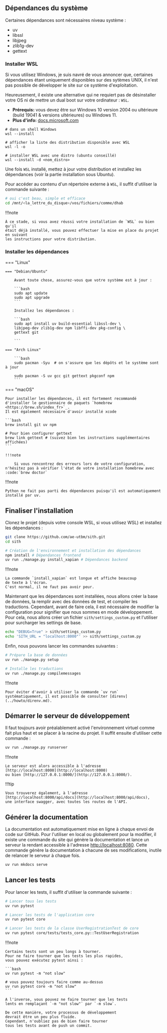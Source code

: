 ## Dépendances du système

Certaines dépendances sont nécessaires niveau système :

- uv
- libssl
- libjpeg
- zlib1g-dev
- gettext

### Installer WSL

Si vous utilisez Windows, je suis navré
de vous annoncer que, certaines dépendances étant uniquement disponibles sur des sytèmes UNIX,
il n'est pas possible de développer le site sur ce système d'exploitation.

Heureusement, il existe une alternative qui ne requiert pas de désinstaller votre
OS ni de mettre un dual boot sur votre ordinateur : `WSL`.

- **Prérequis:** vous devez être sur Windows 10 version 2004 ou ultérieure (build 19041 & versions ultérieures) ou Windows 11.
- **Plus d'info:** [docs.microsoft.com](https://docs.microsoft.com/fr-fr/windows/wsl/install)

```shell
# dans un shell Windows
wsl --install

# afficher la liste des distribution disponible avec WSL
wsl -l -o

# installer WSL avec une distro (ubuntu conseillé)
wsl --install -d <nom_distro>
```

Une fois `WSL` installé, mettez à jour votre distribution et
installez les dépendances (voir la partie installation sous Ubuntu).

Pour accéder au contenu d'un répertoire externe à `WSL`,
il suffit d'utiliser la commande suivante :

```bash
# oui c'est beau, simple et efficace
cd /mnt/<la_lettre_du_disque>/vos/fichiers/comme/dhab
```

!!!note

    À ce stade, si vous avez réussi votre installation de `WSL` ou bien qu'il
    était déjà installé, vous pouvez effectuer la mise en place du projet en suivant
    les instructions pour votre distribution.

### Installer les dépendances

=== "Linux"

    === "Debian/Ubuntu"

        Avant toute chose, assurez-vous que votre système est à jour :
        
        ```bash
        sudo apt update
        sudo apt upgrade
        ```

        Installez les dépendances :
        
        ```bash
        sudo apt install uv build-essential libssl-dev \
        libjpeg-dev zlib1g-dev npm libffi-dev pkg-config \
        gettext git

        ```

    === "Arch Linux"
    
        ```bash
        sudo pacman -Syu  # on s'assure que les dépôts et le système sont à jour

        sudo pacman -S uv gcc git gettext pkgconf npm
        ```

=== "macOS"

    Pour installer les dépendances, il est fortement recommandé d'installer le gestionnaire de paquets `homebrew <https://brew.sh/index_fr>`_.  
    Il est également nécessaire d'avoir installé xcode
    
    ```bash    
    brew install git uv npm
    
    # Pour bien configurer gettext
    brew link gettext # (suivez bien les instructions supplémentaires affichées)
    ```
    
    !!!note
    
        Si vous rencontrez des erreurs lors de votre configuration, n'hésitez pas à vérifier l'état de votre installation homebrew avec :code:`brew doctor`

!!!note

    Python ne fait pas parti des dépendances puisqu'il est automatiquement
    installé par uv.

## Finaliser l'installation

Clonez le projet (depuis votre console WSL, si vous utilisez WSL)
et installez les dépendances :

```bash
git clone https://github.com/ae-utbm/sith.git
cd sith

# Création de l'environnement et installation des dépendances
npm install # Dépendances frontend
uv run ./manage.py install_xapian # Dépendances backend
```

!!!note

    La commande `install_xapian` est longue et affiche beaucoup
    de texte à l'écran.
    C'est normal, il ne faut pas avoir peur.

Maintenant que les dépendances sont installées, nous
allons créer la base de données, la remplir avec des données de test,
et compiler les traductions.
Cependant, avant de faire cela, il est nécessaire de modifier
la configuration pour signifier que nous sommes en mode développement.
Pour cela, nous allons créer un fichier `sith/settings_custom.py`
et l'utiliser pour surcharger les settings de base.

```bash
echo "DEBUG=True" > sith/settings_custom.py
echo 'SITH_URL = "localhost:8000"' >> sith/settings_custom.py
```

Enfin, nous pouvons lancer les commandes suivantes :

```bash
# Prépare la base de données
uv run ./manage.py setup

# Installe les traductions
uv run ./manage.py compilemessages
```

!!!note

    Pour éviter d'avoir à utiliser la commande `uv run`
    systématiquement, il est possible de consulter [direnv](../howto/direnv.md).

## Démarrer le serveur de développement

Il faut toujours avoir préalablement activé 
l'environnement virtuel comme fait plus haut 
et se placer à la racine du projet.
Il suffit ensuite d'utiliser cette commande :

```bash
uv run ./manage.py runserver
```

!!!note

    Le serveur est alors accessible à l'adresse
    [http://localhost:8000](http://localhost:8000) 
    ou bien [http://127.0.0.1:8000/](http://127.0.0.1:8000/).

!!!tip

    Vous trouverez également, à l'adresse
    [http://localhost:8000/api/docs](http://localhost:8000/api/docs),
    une interface swagger, avec toutes les routes de l'API.

## Générer la documentation

La documentation est automatiquement mise en ligne à chaque envoi de code sur GitHub.
Pour l'utiliser en local ou globalement pour la modifier,
il existe une commande du site qui génère 
la documentation et lance un serveur la rendant
accessible à l'adresse [http://localhost:8080](http://localhost:8000).
Cette commande génère la documentation à 
chacune de ses modifications,
inutile de relancer le serveur à chaque fois.

```bash
uv run mkdocs serve
```

## Lancer les tests

Pour lancer les tests, il suffit d'utiliser 
la commande suivante :

```bash
# Lancer tous les tests
uv run pytest

# Lancer les tests de l'application core
uv run pytest core

# Lancer les tests de la classe UserRegistrationTest de core
uv run pytest core/tests/tests_core.py::TestUserRegistration
```

!!!note

    Certains tests sont un peu longs à tourner.
    Pour ne faire tourner que les tests les plus rapides,
    vous pouvez exécutez pytest ainsi :

    ```bash
    uv run pytest -m "not slow"

    # vous pouvez toujours faire comme au-dessus
    uv run pytest core -m "not slow"
    ```

    A l'inverse, vous pouvez ne faire tourner que les tests
    lents en remplaçant `-m "not slow"` par `-m slow`.

    De cette manière, votre processus de développement
    devrait être un peu plus fluide.
    Cependant, n'oubliez pas de bien faire tourner
    tous les tests avant de push un commit.


